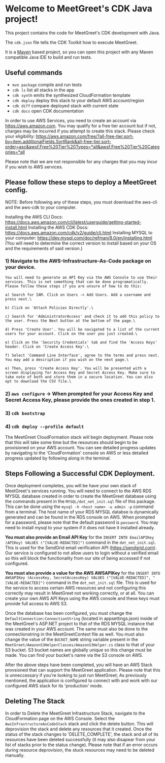 # Welcome to MeetGreet's CDK Java project!

This project contains the code for MeetGreet's CDK development with Java.

The `cdk.json` file tells the CDK Toolkit how to execute MeetGreet.

It is a [Maven](https://maven.apache.org/) based project, so you can open this project with any Maven compatible Java IDE to build and run tests.

## Useful commands

 * `mvn package`     compile and run tests
 * `cdk ls`          list all stacks in the app
 * `cdk synth`       emits the synthesized CloudFormation template
 * `cdk deploy`      deploy this stack to your default AWS account/region
 * `cdk diff`        compare deployed stack with current state
 * `cdk docs`        open CDK documentation

In order to use AWS Services, you need to create an account via https://aws.amazon.com. You may qualify for a free tier account but if not, charges may be incurred if you attempt to create this stack. Please check your eligibility: https://aws.amazon.com/free/?all-free-tier.sort-by=item.additionalFields.SortRank&all-free-tier.sort-order=asc&awsf.Free%20Tier%20Types=*all&awsf.Free%20Tier%20Categories=*all

Please note that we are not responsible for any charges that you may incur if you wish to AWS services.

## Please follow these steps to deploy a MeetGreet config.

NOTE: Before following any of these steps, you must download the aws-cli and the aws-cdk to your computer.

Installing the AWS CLI Docs: https://docs.aws.amazon.com/cli/latest/userguide/getting-started-install.html
Installing the AWS CDK Docs: https://docs.aws.amazon.com/cdk/v2/guide/cli.html
Installing MYSQL to your computer: https://dev.mysql.com/doc/refman/8.0/en/installing.html (You will need to determine the correct version to install based on your OS and the requirements of said version.)

### 1) Navigate to the AWS-Infrastructure-As-Code package on your device.

    You will need to generate an API Key via the AWS Console to use their services. This is not something that can be done programatically. Please follow these steps if you are unsure of how to do this:

    a) Search for IAM. Click on Users -> Add Users. Add a username and press next.\ 
    
    b) Click on 'Attach Policies Directly'.\
    
    c) Search for 'AdministratorAccess' and check it to add this policy to the user. Press the Next button at the bottom of the page.\
    
    d) Press 'Create User'. You will be navigated to a list of the current users for your account. Click on the user you just created.\
    
    e) Click on the 'Security Credentials' tab and find the 'Access Keys' header. Click on 'Create Access Key'.\ 
    
    f) Select 'Command Line Interface', agree to the terms and press next. You may add a description if you wish on the next page.\
    
    e) Then, press 'Create Access Key'. You will be presented with a screen displaying for Access Key and Secret Access Key. Make sure to take note of both and store them in a secure location. You can also opt to download the CSV file.\

### 2) `aws configure` -> When prompted for your Access Key and Secret Access Key, please provide the ones created in step 1.
### 3) `cdk bootstrap`
### 4) `cdk deploy --profile default`

The MeetGreet CloudFormation stack will begin deployment. Please note that this will take some time but the resources should begin to be provisioned on your AWS account. You can see detailed progress updates by navigating to the 'CloudFormation' console on AWS or less detailed progress updated by following along in the terminal. 

## Steps Following a Successful CDK Deployment.

Once deployment completes, you will be have your own stack of MeetGreet's services running. You will need to connect to the AWS RDS MYSQL database created in order to create the MeetGreet database using the commands present in the `MYSQL/dot_net_init.sql` file of this package. This can be done using the `mysql -h <host name> -u admin -p` command from a terminal. The host name of your RDS MYSQL databse is dynamically generated and can be found in the RDS console on AWS. When prompted for a password, please note that the default password is `password`. You may need to install mysql to your system if it does not have it installed already. 

**You must also provide an Email API Key** for the `INSERT INTO EmailAPIKey (APIKey) VALUES ("[VALUE-REDACTED]")` command in the `dot_net_init.sql`. This is used for the SendGrid email verification API (https://sendgrid.com). Our service is configured to not allow users to login without a verified email so this will block the functionality from our site of being accessed if not configured.

**You must also provide a value for the AWS AWSAPIKey** for the `INSERT INTO AWSAPIKey (AccessKey, SecretAccessKey) VALUES ("[VALUE-REDACTED]", "[VALUE-REDACTED]")` command in the `dot_net_init.sql` file. This is used for the service to access certain AWS resources and not configuring this correctly may result in MeetGreet not working correctly, or at all. You can create your own AWS API Keys using the AWS console and these keys must provide full access to AWS S3. 

Once the database has been configured, you must change the `DefaultConnection:ConnectionString` (located in appsettings.json) inside of the MeetGreet's ASP.NET project to that of the RDS MYSQL instance that was created in your AWS account. The same must also be done to the connectionstring in the MeetGreetContext file as well. You must also change the value of the `BUCKET_NAME` string variable present in the `MeetGreet/AmazonS3HelperClasses/AmazonS3Helper.cs` class to that of your S3 bucket. S3 bucket names are globally unique so this change must be made. You can find your bucket's name via the S3 console on AWS. 

After the above steps have been completed, you will have an AWS Stack provsioned that can support the MeetGreet application. Please note that this is unneccessary if you're looking to just run MeetGreet; As previously mentioned, the application is configured to connect with and work with our configured AWS stack for its 'production' mode.

## Deleting The Stack

In order to Delete the MeetGreet Infrastructure Stack, navigate to the CloudFormation page on the AWS Console. Select the `AwsInfrastructureAsCodeStack` stack and click the delete button. This will deprovision the stack and delete any resources that it created. Once the status of the stack changes to 'DELETE_COMPLETE', the stack and all of its resources have been deleted successfully (it may also disapear from your list of stacks prior to the status change). Please note that if an error occurs during resource deprovision, the stuck resources may need to be deleted manually.
